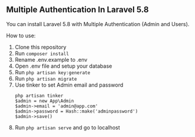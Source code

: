 ## Multiple Authentication In Laravel 5.8

You can install Laravel 5.8 with Multiple Authentication (Admin and Users).

How to use:
1. Clone this repository
2. Run `composer install`
3. Rename .env.example to .env
4. Open .env file and setup your database
5. Run `php artisan key:generate`
6. Run `php artisan migrate`
7. Use tinker to set Admin email and password
      ```
      php artisan tinker
      $admin = new App\Admin
      $admin->email = 'admin@app.com'
      $admin->password = Hash::make('adminpassword')
      $admin->save()
      
      ```
8. Run `php artisan serve` and go to localhost

